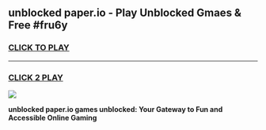 
## unblocked paper.io - Play Unblocked Gmaes & Free #fru6y
<h3>
<a href="https://news.freeplayer.one?title=unblocked_paper.io&ref=03M">CLICK TO PLAY</a></h3>
<hr>

<h3>
<a href="https://news.freeplayer.one?title=unblocked_paper.io&ref=03M">CLICK 2 PLAY</a>
  
</h3>

<a href="https://news.freeplayer.one?title=unblocked_paper.io&ref=03M"><img src="https://clearcache.store/games.png"></a>


**unblocked paper.io games unblocked: Your Gateway to Fun and Accessible Online Gaming**
